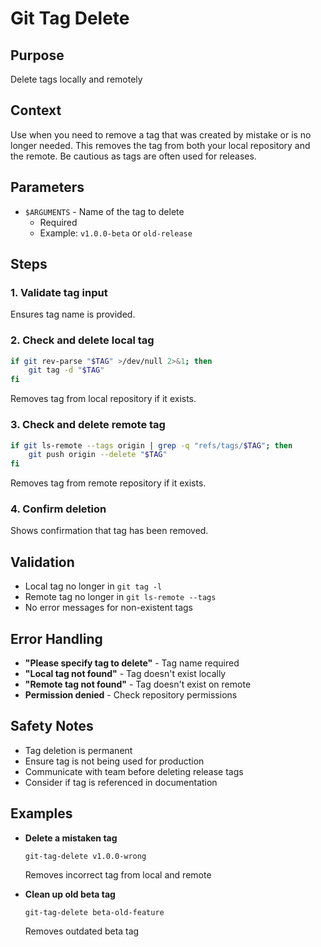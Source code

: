 # Git Tag Delete

## Purpose
Delete tags locally and remotely

## Context
Use when you need to remove a tag that was created by mistake or is no longer needed. This removes the tag from both your local repository and the remote. Be cautious as tags are often used for releases.

## Parameters
- `$ARGUMENTS` - Name of the tag to delete
  - Required
  - Example: `v1.0.0-beta` or `old-release`

## Steps

### 1. Validate tag input
Ensures tag name is provided.

### 2. Check and delete local tag
```bash
if git rev-parse "$TAG" >/dev/null 2>&1; then
    git tag -d "$TAG"
fi
```
Removes tag from local repository if it exists.

### 3. Check and delete remote tag
```bash
if git ls-remote --tags origin | grep -q "refs/tags/$TAG"; then
    git push origin --delete "$TAG"
fi
```
Removes tag from remote repository if it exists.

### 4. Confirm deletion
Shows confirmation that tag has been removed.

## Validation
- Local tag no longer in `git tag -l`
- Remote tag no longer in `git ls-remote --tags`
- No error messages for non-existent tags

## Error Handling
- **"Please specify tag to delete"** - Tag name required
- **"Local tag not found"** - Tag doesn't exist locally
- **"Remote tag not found"** - Tag doesn't exist on remote
- **Permission denied** - Check repository permissions

## Safety Notes
- Tag deletion is permanent
- Ensure tag is not being used for production
- Communicate with team before deleting release tags
- Consider if tag is referenced in documentation

## Examples
- **Delete a mistaken tag**
  ```
  git-tag-delete v1.0.0-wrong
  ```
  Removes incorrect tag from local and remote

- **Clean up old beta tag**
  ```
  git-tag-delete beta-old-feature
  ```
  Removes outdated beta tag